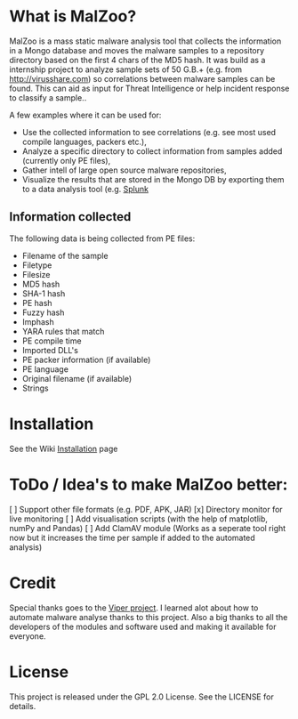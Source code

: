# What is MalZoo?
MalZoo is a mass static malware analysis tool that collects the information in a Mongo database
and moves the malware samples to a repository directory based on the first 4 chars of the MD5 hash.
It was build as a internship project to analyze sample sets of 50 G.B.+ (e.g. from http://virusshare.com)
so correlations between malware samples can be found. This can aid as input for Threat Intelligence or help incident response
to classify a sample..

A few examples where it can be used for:
- Use the collected information to see correlations (e.g. see most used compile languages, packers etc.),
- Analyze a specific directory to collect information from samples added (currently only PE files),
- Gather intell of large open source malware repositories, 
- Visualize the results that are stored in the Mongo DB by exporting them to a data analysis tool (e.g. [Splunk](https://www.splunk.com)

## Information collected
The following data is being collected from PE files:
- Filename of the sample
- Filetype
- Filesize
- MD5 hash
- SHA-1 hash
- PE hash
- Fuzzy hash
- Imphash
- YARA rules that match
- PE compile time
- Imported DLL's
- PE packer information (if available)
- PE language
- Original filename (if available)
- Strings

# Installation
See the Wiki [Installation](https://github.com/nheijmans/MalZoo/wiki/Installation-and-configuration) page

# ToDo / Idea's to make MalZoo better:  
[ ] Support other file formats (e.g. PDF, APK, JAR)
[x] Directory monitor for live monitoring
[ ] Add visualisation scripts (with the help of  matplotlib, numPy and Pandas)
[ ] Add ClamAV module (Works as a seperate tool right now but it increases the time per sample if added to the automated analysis)

# Credit
Special thanks goes to the [Viper project](https://github.com/viper-framework/viper). I learned alot about how to automate malware analyse thanks to this project.
Also a big thanks to all the developers of the modules and software used and making it available for everyone.

# License
This project is released under the GPL 2.0 License. See the LICENSE for details.
